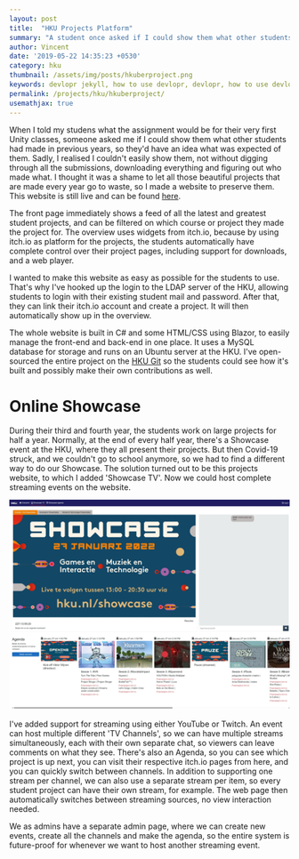 ```yaml
---
layout: post
title:  "HKU Projects Platform"
summary: "A student once asked if I could show them what other students made in previous years. I realised I couldn't easily do that, so I made a website that could."
author: Vincent
date: '2019-05-22 14:35:23 +0530'
category: hku
thumbnail: /assets/img/posts/hkuberproject.png
keywords: devlopr jekyll, how to use devlopr, devlopr, how to use devlopr-jekyll, devlopr-jekyll tutorial,best jekyll themes
permalink: /projects/hku/hkuberproject/
usemathjax: true
---
```


When I told my studens what the assignment would be for their very first Unity classes, someone asked me if I could show them what other students had made in previous years, so they'd have an idea what was expected of them. Sadly, I realised I couldn't easily show them, not without digging through all the submissions, downloading everything and figuring out who made what. I thought it was a shame to let all those beautiful projects that are made every year go to waste, so I made a website to preserve them. This website is still live and can be found [here](https://projects.hku.nl).

The front page immediately shows a feed of all the latest and greatest student projects, and can be filtered on which course or project they made the project for. The overview uses widgets from itch.io, because by using itch.io as platform for the projects, the students automatically have complete control over their project pages, including support for downloads, and a web player.

I wanted to make this website as easy as possible for the students to use. That's why I've hooked up the login to the LDAP server of the HKU, allowing students to login with their existing student mail and password. After that, they can link their itch.io account and create a project. It will then automatically show up in the overview.

The whole website is built in C# and some HTML/CSS using Blazor, to easily manage the front-end and back-end in one place. It uses a MySQL database for storage and runs on an Ubuntu server at the HKU. I've open-sourced the entire project on the [HKU Git](https://git.hku.nl/vincent.booman/hkuberproject) so the students could see how it's built and possibly make their own contributions as well.

# Online Showcase

During their third and fourth year, the students work on large projects for half a year. Normally, at the end of every half year, there's a Showcase event at the HKU, where they all present their projects. But then Covid-19 struck, and we couldn't go to school anymore, so we had to find a different way to do our Showcase. The solution turned out to be this projects website, to which I added 'Showcase TV'. Now we could host complete streaming events on the website.

<img src="/assets/img/posts/projects_showcase.jpeg" class="img-fluid">

I've added support for streaming using either YouTube or Twitch. An event can host multiple different 'TV Channels', so we can have multiple streams simultaneously, each with their own separate chat, so viewers can leave comments on what they see. There's also an Agenda, so you can see which project is up next, you can visit their respective itch.io pages from here, and you can quickly switch between channels. In addition to supporting one stream per channel, we can also use a separate stream per item, so every student project can have their own stream, for example. The web page then automatically switches between streaming sources, no view interaction needed.

We as admins have a separate admin page, where we can create new events, create all the channels and make the agenda, so the entire system is future-proof for whenever we want to host another streaming event.


